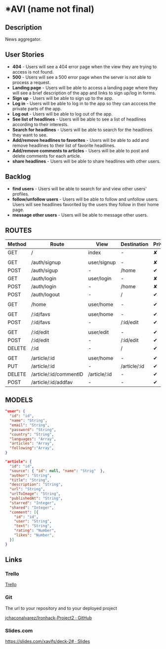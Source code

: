 # *AVI (name not final)

## Description

News aggregator.
 
 ## User Stories

 - **404** - Users will see a 404 error page when the view they are trying to access is not found.
 - **500** - Users will see a 500 error page when the server is not able to process a request.
 - **Landing page** - Users will be able to access a landing page where they will see a brief description of the app and links to sign up/log in forms.
 - **Sign up** - Users will be able to sign up to the app.
 - **Log in** - Users will be able to log in to the app so they can acccess the private parts of the app.
 - **Log out** - Users will be able to log out of the app.
 - **See list of headlines** - Users will be able to see a list of headlines according to their interests.
 - **Search for headlines** - Users will be able to search for the headlines they want to see.
 - **Add/remove headlines to favorites** - Users will be able to add and remove headlines to their list of favorite headlines.
 - **Add/remove comments to articles** - Users will be able to post and delete comments for each article.
 - **share headlines** - Users will be able to share headlines with other users.

## Backlog

- **find users** - Users will be able to search for and view other users' profiles.
- **follow/unfollow users** - Users will be able to follow and unfollow users. Users will see headlines favorited by the users they follow in their home page.
- **message other users** - Users will be able to message other users.


## ROUTES

Method | Route | View | Destination | Private
-- | -- |-- | -- | --
GET | / | index | - | ✘
 | | | | | |
GET | /auth/signup | user/signup | - | ✘
POST | /auth/sigup | - | /home |  ✔
GET | /auth/login | user/login | - | ✘
POST | /auth/login | - | /home | ✘
POST | /auth/logout | - | / |  ✔
| | | | | |
GET | /home | user/home | - |  ✔
| | | | | |
GET | /:id/favs | user/home | - |  ✔
POST | /:id/favs | - | /:id/edit |  ✔
| | | | | |
GET | /:id/edit | user/edit | - |  ✔
POST | /:id/edit | - | /:id/edit |  ✔
DELETE | /:id | - | / |  ✔
| | | | | |
GET | /article/:id | user/home | - |  ✔
PUT | /article/:id | - | /article/:id |  ✔
DELETE | /article/:id/commentID | /article/:id | - |  ✔
POST | /article/:id/addfav | - | - |  ✔


## MODELS

```json
"user": {
  "id": "id",
  "name": "String",
  "email": "String",
  "password": "String",
  "country": "String",
  "languages": "Array",
  "articles": "Array",
  "following":"Array",
}
```    
 
```json
"article": {
  "id": "id",
  "source": { "id": null, "name": "Strig"  },
  "author": "String",
  "title": "String",
  "description": "String",
  "url": "String",
  "urlToImage": "String",
  "publishedAt": "String",
  "starred": "Integer",
  "shared": "Integer",
  "comment": [{
    "id": "id",
    "user": "String",
    "text": "String",
    "rating": "Number",
    "likes": "Number",
  }]
}
```

## Links

### Trello

[Trello](https://trello.com/b/Stp6Nmli/project)

### Git

The url to your repository and to your deployed project

[jchaconalvarez/Ironhack-Project2 · GitHub](https://github.com/jchaconalvarez/Ironhack-Project2)

### Slides.com

[https://slides.com/xavifs/deck-2# · Slides](https://slides.com/xavifs/deck-2)
